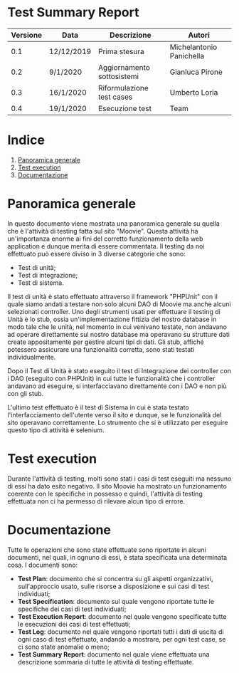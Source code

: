 # Test Summary Report
| Versione |    Data    | Descrizione                    | Autori                   |
|----------|------------|--------------------------------|--------------------------|
| 0.1      | 12/12/2019 | Prima stesura                  | Michelantonio Panichella |
| 0.2      | 9/1/2020   | Aggiornamento sottosistemi     | Gianluca Pirone          |
| 0.3      | 16/1/2020  | Riformulazione test cases      | Umberto Loria            |
| 0.4      | 19/1/2020  | Esecuzione test                | Team                     |

# Indice
1. [Panoramica generale](#panoramica-generale)
2. [Test execution](#test-execution)
3. [Documentazione](#documentazione)

# Panoramica generale
In questo documento viene mostrata una panoramica generale su quella che è l'attività di testing fatta sul sito "Moovie".
Questa attività ha un'importanza enorme ai fini del corretto funzionamento della web application e dunque merita di 
essere commentata.
Il testing da noi effettuato può essere diviso in 3 diverse categorie che sono: 
- Test di unità;
- Test di integrazione;
- Test di sistema. 

Il test di unità è stato effettuato attraverso il framework "PHPUnit" con il quale siamo andati a testare non solo alcuni
DAO di Moovie ma anche alcuni selezionati controller. Uno degli strumenti usati per effettuare il testing di Unità è lo 
stub, ossia un'implementazione fittizia del nostro database in modo tale che le unità, nel momento in cui venivano testate, 
non andavano ad operare direttamente sul nostro database ma operavano su strutture dati create appositamente per gestire 
alcuni tipi di dati. Gli stub, affiché potessero assicurare una funzionalità corretta, sono stati testati individualmente. 

Dopo il Test di Unità è stato eseguito il test di Integrazione dei controller con i DAO (eseguito con PHPUnit) in cui 
tutte le funzionalità che i controller andavano ad eseguire, si interfacciavano direttamente con i DAO e non più con 
gli stub.

L'ultimo test effettuato è il test di Sistema in cui è stata testato l'interfacciamento dell'utente verso il sito e 
dunque, se le funzionalità del sito operavano correttamente. Lo strumento che si è utilizzato per eseguire questo tipo 
di attività è selenium. 

# Test execution 
Durante l'attività di testing, molti sono stati i casi di test eseguiti ma nessuno di essi ha dato esito negativo.
Il sito Moovie ha mostrato un funzionamento coerente con le specifiche in possesso e quindi, l'attività di testing 
effettuata non ci ha permesso di rilevare alcun tipo di errore. 

# Documentazione
Tutte le operazioni che sono state effettuate sono riportate in alcuni documenti, nel quali, in ognuno di essi, è stata 
specificata una determinata cosa. I documenti sono: 
- **Test Plan**: documento che si concentra su gli aspetti organizzativi, sull'approccio usato, sulle risorse a disposizione
 e sui casi di test individuati;
- **Test Specification**: documento sul quale vengono riportate tutte le specifiche dei casi di test individuati;
- **Test Execution Report**: documento nel quale vengono specificate tutte le esecuzioni dei casi di test effettuati;
- **Test Log**: documento nel quale vengono riportati tutti i dati di uscita di ogni caso di test effettuato, andando a 
mostrare, per ogni test case, se ci sono state anomalie o meno;
- **Test Summary Report**: documento nel quale viene effettuata una descrizione sommaria di tutte le attività di testing 
effettuate.
